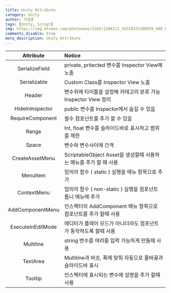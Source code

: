 ```yaml
---
title: Unity Attribute
category: Unity
author: 이정훈
tags: [Unity, Script]
img: https://img.etnews.com/photonews/2103/1396211_20210325190939_408_0012.jpg
comments_disable: true
meta_description: Unity Attribute
---
```


|Attribute|Notice|
|:---:|:----|
|SerializeField|private, pritected 변수를 Inspector View에 노출|
|Serializable|Custom Class를 Inspector View 노출|
|Header|변수위에 타이틀을 설정해 카테고리 분류 가능<br>Inspector View 정리|
|HideInInspector|public 변수를 Inspector에서 숨길 수 있음|
|RequireComponent|필수 컴포넌트를 추가 할 수 있음|
|Range|Int, float 변수를 슬라이드바로 표시하고 범위를 제한|
|Space|변수와 변수사이에 간격|
|CreateAssetMenu|ScriptableObject Asset을 생성할때 사용하는 메뉴를 추가 할 때 사용|
|MenuItem|임의의 함수 ( static ) 실행을 메뉴 항목으로 추가|
|ContextMenu|임의의 함수 ( non-static ) 실행을 컴포넌트 톱니 메뉴에 추가|
|AddComponentMenu|인스펙터의 AddComponent 메뉴 항목으로 컴포넌트를 추가 할때 사용|
|ExecuteInEditMode|에디터가 플레이 모드가 아니더라도 컴포넌트가 동작하도록 할때 사용|
|Multiline|string 변수를 여러줄 입력 가능하게 만들때 사용|
|TextArea|Multiline과 비슷, 폭에 맞춰 자동으로 줄바꿈과 슬라이드바 표시|
|Tooltip|인스펙터에 표시되는 변수에 설명을 추가 할때 사용|
